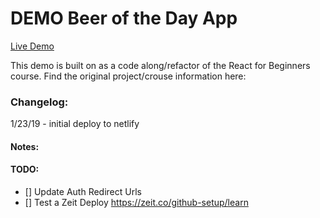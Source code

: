 # DEMO Beer of the Day App

[Live Demo](https://beer-of-the-day.netlify.com/)

This demo is built on as a code along/refactor of the React for Beginners course.
Find the original project/crouse information here: []()

### Changelog:
1/23/19 - initial deploy to netlify


#### Notes:


#### TODO:
- [] Update Auth Redirect Urls
- [] Test a Zeit Deploy https://zeit.co/github-setup/learn
